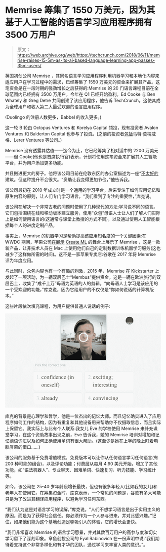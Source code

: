 # Memrise 筹集了 1550 万美元，因为其基于人工智能的语言学习应用程序拥有 3500 万用户 

> 原文：<https://web.archive.org/web/https://techcrunch.com/2018/06/11/memrise-raises-15-5m-as-its-ai-based-language-learning-app-passes-35m-users/>

英国初创公司 Memrise ，其同名语言学习应用程序利用机器学习和本地化内容来适应用户在学习过程中的需求，已经筹集了 1550 万美元的资金来扩展其产品。这笔资金是在一段时期的强劲增长之后获得的:Memrise 的 20 门语言课程目前在全球范围内已经拥有 3500 万用户，今年在 Q1 已经开始盈利。Ed Cooke 与 Ben Whately 和 Greg Detre 共同创建了该应用程序，他告诉 TechCrunch，这使其成为全球用户和收入第二大最受欢迎的语言应用程序。

(Duolingo 的注册人数更多，Babbel 的收入更多。)

这一轮 B 轮由 Octopus Ventures 和 Korelya Capital 领投，现有投资者 Avalon Ventures 和 Balderton Capital 也参与了投资。(之前的投资者[包括](https://web.archive.org/web/20230217224040/https://techcrunch.com/2012/02/16/crowd-sourced-learning-platform-memrise-nabs-1-05m-from-matt-mullenweg-lerer-ventures-and-more/)马特·莫楞威格、Lerer Ventures 等公司。)

Memrise 没有透露其估值——迄今为止，它已经筹集了相对适中的 2200 万美元——但 Cooke(他也是首席执行官)表示，计划将使用这笔资金来扩展其人工智能平台，并为用户添加更多功能。

并且搬进更大的房子。他将该公司目前在伦敦东区的办公室描述为一座“[不太好的](https://web.archive.org/web/20230217224040/https://en.wikipedia.org/wiki/Ne%27er-do-well)建筑。但这种提升不会很大。“资助让我变得更加节俭，”他告诉我。

该公司最初在 2010 年成立时是一个通用的学习平台，后来专注于如何应用记忆和原生内容的原则，让人们专门学习语言。“我们看到了专注的重要性，”库克说。

该公司在解决一个非常古老的问题时使用了几种现代的方法:学习说不同的语言。它们包括围绕在线和移动版本建立服务，使用“众包”母语人士让人们了解人们实际上是如何使用语言的(这通常与课堂上教授的方式不同)，以及通过使用人工智能根据每个人的进度定制产品。

事实上，Memrise 的机器学习是帮助提高该应用知名度的一个关键因素:在 WWDC 期间，苹果公司[在展示](https://web.archive.org/web/20230217224040/https://www.zdnet.com/article/wwdc-2018-apple-debuts-create-ml-for-simple-machine-learning-training/) [Create ML](https://web.archive.org/web/20230217224040/https://developer.apple.com/documentation/create_ml) 的舞台上展示了 Memrise ，这是一款新产品，让非技术人员在 Mac 上使用他们自己的定制数据训练机器学习服务(这也减少了这样做所需的时间)。这不是一家苹果专卖店:谷歌在 2017 年将 Memrise 评为年度应用。

与此同时，众包内容也有一个有趣的刺激，2015 年，Memrise 在 Kickstarter 上发起了一项活动，为一辆双层巴士“Membus”提供资金，这是一辆在欧洲旅行的双层巴士，收集了“成千上万”母语为英语的人的剪辑。“向母语人士学习是该应用的一个受欢迎的功能，”库克说，因为它给用户的不仅仅是“你如何说话的计算机版本。”

这些片段依次填充课程，为用户提供普通人说话的例子:

![](img/288d9fe9e0297d8c9a9f9e983c7a957a.png)

库克的背景是心理学和哲学，他是一位杰出的记忆大师。而且记忆确实进入了应用程序如何工作的结构，因为有重复和其他设备用来帮助你不仅摄取信息，而且实际上保留它。我实际上与此有个人联系:我女儿 Eve 的学校使用 Memrise 来补充课堂学习，在这个资助故事出现之前，Eve 告诉我，她的 Memrise 培训对增加和记忆德语词汇以及如何正确使用单词有很大帮助。(这至少是她在上学的晚上盯着电脑屏幕的借口……)

该公司的服务基于免费增值模式，免费版本可以让你从任何语言学习任何语言(有 200 种可能的组合)，以及评论功能；付费层从每月 4.90 美元开始，增加了其他功能，如“语法机器人”、专业聊天、困难单词、快速复习、听力技能、学习统计等。

如今，该公司在 25-40 岁年龄段增长最快，但也有很多年轻人(比如我的女儿)和老年人在使用它。在筹集资金时，库克表示，一个常见的问题是，谷歌有多大可能只是为了改进其翻译应用程序，以避免学习任何东西。

“我们认为这是对语言学习的误解，”库克说。“人们不想学习语言是出于实用主义的原因，而是为了获得社会信任。你必须作为一个人参与进来，并对此感兴趣。”记住，如果他们能为这个基地创造足够吸引人的体验，它的增长会更快。

“我们非常喜欢 Memrise 的语言学习愿景，并对其数百万用户的高参与度和切实学习留下了深刻印象。章鱼创投公司的 Eyal Rabinovich 在一份声明中说:“我们期待着支持这个非常多样化和有才华的团队，通过学习来丰富人类的意识。”。